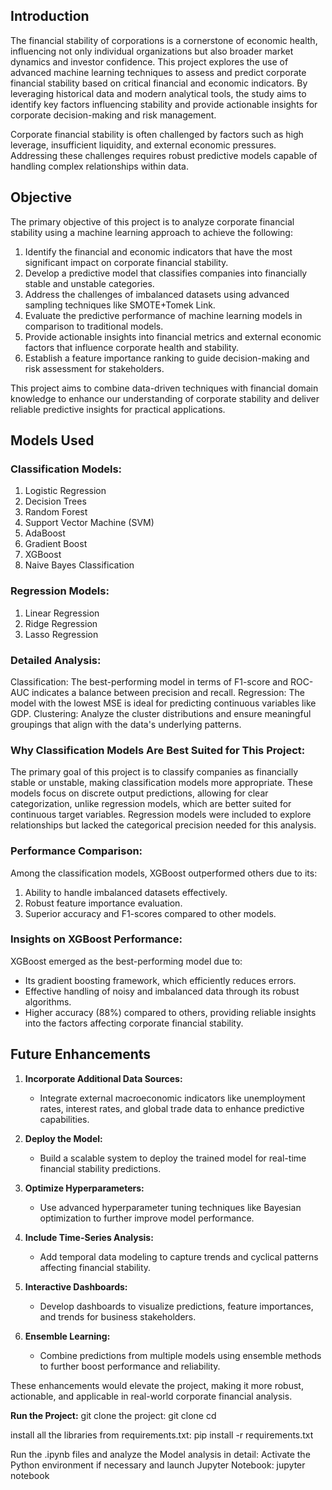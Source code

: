 ## Introduction

The financial stability of corporations is a cornerstone of economic health, influencing not only individual organizations but also broader market dynamics and investor confidence. This project explores the use of advanced machine learning techniques to assess and predict corporate financial stability based on critical financial and economic indicators. By leveraging historical data and modern analytical tools, the study aims to identify key factors influencing stability and provide actionable insights for corporate decision-making and risk management.

Corporate financial stability is often challenged by factors such as high leverage, insufficient liquidity, and external economic pressures. Addressing these challenges requires robust predictive models capable of handling complex relationships within data.

## Objective

The primary objective of this project is to analyze corporate financial stability using a machine learning approach to achieve the following:

1. Identify the financial and economic indicators that have the most significant impact on corporate financial stability.
2. Develop a predictive model that classifies companies into financially stable and unstable categories.
3. Address the challenges of imbalanced datasets using advanced sampling techniques like SMOTE+Tomek Link.
4. Evaluate the predictive performance of machine learning models in comparison to traditional models.
5. Provide actionable insights into financial metrics and external economic factors that influence corporate health and stability.
6. Establish a feature importance ranking to guide decision-making and risk assessment for stakeholders.

This project aims to combine data-driven techniques with financial domain knowledge to enhance our understanding of corporate stability and deliver reliable predictive insights for practical applications.

## Models Used

### Classification Models:
1. Logistic Regression
2. Decision Trees
3. Random Forest
4. Support Vector Machine (SVM)
5. AdaBoost
6. Gradient Boost
7. XGBoost
8. Naive Bayes Classification

### Regression Models:
1. Linear Regression
2. Ridge Regression
3. Lasso Regression

### Detailed Analysis:
Classification: The best-performing model in terms of F1-score and ROC-AUC indicates a balance between precision and recall.
Regression: The model with the lowest MSE is ideal for predicting continuous variables like GDP.
Clustering: Analyze the cluster distributions and ensure meaningful groupings that align with the data's underlying patterns.


### Why Classification Models Are Best Suited for This Project:
The primary goal of this project is to classify companies as financially stable or unstable, making classification models more appropriate. These models focus on discrete output predictions, allowing for clear categorization, unlike regression models, which are better suited for continuous target variables. Regression models were included to explore relationships but lacked the categorical precision needed for this analysis.

### Performance Comparison:
Among the classification models, XGBoost outperformed others due to its:
1. Ability to handle imbalanced datasets effectively.
2. Robust feature importance evaluation.
3. Superior accuracy and F1-scores compared to other models.


### Insights on XGBoost Performance:
XGBoost emerged as the best-performing model due to:
- Its gradient boosting framework, which efficiently reduces errors.
- Effective handling of noisy and imbalanced data through its robust algorithms.
- Higher accuracy (88%) compared to others, providing reliable insights into the factors affecting corporate financial stability.

## Future Enhancements

1. **Incorporate Additional Data Sources:**
   - Integrate external macroeconomic indicators like unemployment rates, interest rates, and global trade data to enhance predictive capabilities.

2. **Deploy the Model:**
   - Build a scalable system to deploy the trained model for real-time financial stability predictions.

3. **Optimize Hyperparameters:**
   - Use advanced hyperparameter tuning techniques like Bayesian optimization to further improve model performance.

4. **Include Time-Series Analysis:**
   - Add temporal data modeling to capture trends and cyclical patterns affecting financial stability.

5. **Interactive Dashboards:**
   - Develop dashboards to visualize predictions, feature importances, and trends for business stakeholders.

6. **Ensemble Learning:**
   - Combine predictions from multiple models using ensemble methods to further boost performance and reliability.

These enhancements would elevate the project, making it more robust, actionable, and applicable in real-world corporate financial analysis.

**Run the Project:**
git clone the project:
git clone <repository-url>
cd <project-directory>

install all the libraries from requirements.txt:
pip install -r requirements.txt

Run the .ipynb files and analyze the Model analysis in detail:
Activate the Python environment if necessary and launch Jupyter Notebook:
jupyter notebook


